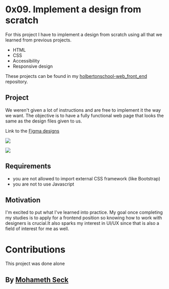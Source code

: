 # 0x09. Implement a design from scratch


For this project I have to implement a design from scratch using all that we learned from previous projects. 
- HTML
- CSS
- Accessibility
- Responsive design

These projects can be found in my [holbertonschool-web_front_end](https://github.com/SeckMohameth/holbertonschool-web_front_end) repository.

## Project
We weren't given a lot of instructions and are free to implement it the way we want. The objective is to have a fully functional web page that looks the same as the design files given to us.

Link to the [Figma designs](https://www.figma.com/file/gkWRcFqkwtruWZgSfnnHF0/Holberton-School---Headphone-company?node-id=0%3A1)


![](https://lh3.googleusercontent.com/x9QHEid4p7-BwtW86POt434xpijFK8zcreA3uAGcA8GJbn_CbXbWZpQpqkEFg7UQ-HGaZ_VbvyfMrroxPzm8K8LOo1-vxAoJxL6Lblno2hcMz3IJ0EDGIbCNJBW07G-LRnoFuSw-FvPwEWn1U-ADgGTLDkC6JiL7-DQ4OyODEXi5jtUfJMEV6cWW82NNZm1m8mQoCgXKOj8Ktsu0TpMeRyFToj8TZIFe5g8eE4zT9a2L00o9-RaS5Fj8D4LOKhFSQFbADOqDxINf42mpuHMXAC1b9Oup3Ssgt9jBiCQYnMDaw0boJm6Y2AzY2EI3227kZuoMrZQW-F0et1prMBpugBlvO0gSLENy0O7bBtKv-F-ne_u_TQG9B1VFf6K8B-mZop2C4NrT4_1pnQGs4ac_HNFtd2iAi_W3N82967uqmKLlKAPagtbeXBQT-5ymsilZjqoaD2Db7gC0Qx_CyhiwuSmPVBVE2PCHj1VL4Pt_y9rgpE7-di7rrO5974VuJoNWQsVCrbtDMaQ3aj2__dtWs8NqRMM1hvYeIn2x2lPXVFUPscKuRj3_YBjzU7guHOrzL5t0z2v4MZSnf6qmZyXjbwUX5U4MpBkaN0aLgICBf5lgu7tsF-RJtbEUTjxMuZjRyc6mee2SCk7SKDlbxVaYPP5obJ62LDz9CZO0VloaD4r4z3Ix2NHtZBc=w600-h316-no)

![](https://lh3.googleusercontent.com/RCZxZfqrTc12OhwOJN2xhYNjqkA453Yr-W163Hx3LzZ-VejPfeO185-3klrlPU-cwo-5_NTJgsGPUuzpiRzgXXy2eDrun3NnrDC1EHZlY5w6MbmzjUw4J4HGdUnuzbKJHSSYc3ykm4cCyMrAKpY1qOT1NQDyFZeH558rKsHHvtCwkij8tGzRwZ9uQhqHBRvN_S8efPbNFbViJ7FHUG2sEIIHWtxUi0jcgiPcKAcpIia3TRe390iCqNLq0SgdxYYY7GAeAmDr3KtVRh5bOj0MS76xl2dG-CsPdlXPx1fKOl2muMXSIUr11Wi0BtmC0dgXO17vs4DLW5jhWbpMYKfcVDyf1Lq9sAsykddcARFyEt0KDjC-t_e_AmnP_k4IuOl6fcRXL1C3GMfJML7A_3EMqMteCIL-A5qxKuAFTNhlHTXW2EdnrXU5WQYkZHPHuu7yHNq21qhpDt1m-3kUTJLSrWgeqii-YGKRyUniFpzaEdffPeWQ2_T7AJawemeV56j3BLKUKdkGiOh48J-7Mf0-FARvWCdpRZJkFHrK_232MeARh1VxUZsSbpfb0z8yUnImbGs2p0vpAaCoBVPbc-9f6tjNLHVSTODlX_OAJ2twHkIOwaKHroX6O7dkcISHIPtsyMakDzdwnN8PFgEWiJrg1J4IZ7pBBsepPIEV655yva5sm2By5JVaYFc=w320-h437-no)

## Requirements
- you are not allowed to import external CSS framework (like Bootstrap)
- you are not to use Javascript

## Motivation
I'm excited to put what I've learned into practice. My goal once completing my studies is to apply for a frontend position so knowing how to work with designers is crucial.It also sparks my interest in UI/UX since that is also a field of interest for me as well.

# Contributions
This project was done alone
## By [Mohameth Seck](https://github.com/SeckMohameth)
